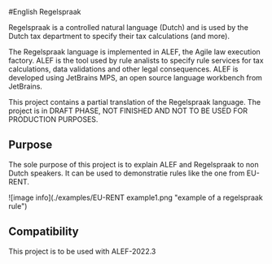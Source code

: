 #English Regelspraak

Regelspraak is a controlled natural language (Dutch) and is used by the Dutch tax department to specify their tax calculations (and more).

The Regelspraak language is implemented in ALEF, the Agile law execution factory. ALEF is the tool used by rule analists  to specify rule services for tax calculations, data validations and other legal consequences. ALEF is developed using JetBrains MPS, an open source language workbench from JetBrains.

This project contains a partial translation of the Regelspraak language.  The project is in DRAFT PHASE, NOT FINISHED AND NOT TO BE  USED FOR PRODUCTION PURPOSES. 
## Purpose
The sole purpose of this project is to explain ALEF and Regelspraak to non Dutch speakers. It can be used to demonstratie rules like the one from EU-RENT.

![image info](./examples/EU-RENT example1.png "example of a regelspraak rule")
## Compatibility
This project is to be used with ALEF-2022.3